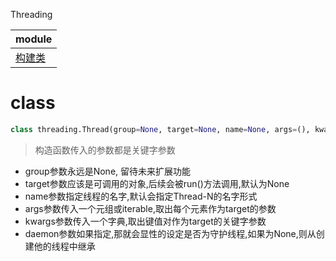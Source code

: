 Threading

module|
---|
[构建类](#class)|


# class
```python
class threading.Thread(group=None, target=None, name=None, args=(), kwargs={}, *, daemon=None)
```
> 构造函数传入的参数都是关键字参数
* group参数永远是None, 留待未来扩展功能
* target参数应该是可调用的对象,后续会被run()方法调用,默认为None
* name参数指定线程的名字,默认会指定Thread-N的名字形式
* args参数传入一个元组或iterable,取出每个元素作为target的参数
* kwargs参数传入一个字典,取出键值对作为target的关键字参数
* daemon参数如果指定,那就会显性的设定是否为守护线程,如果为None,则从创建他的线程中继承

